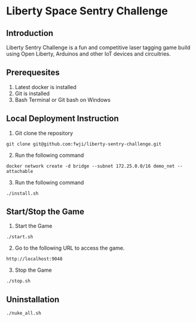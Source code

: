 # Liberty Space Sentry Challenge

## Introduction
Liberty Sentry Challenge is a fun and competitive laser tagging game build using Open Liberty, Arduinos and other IoT devices and circuitries.

## Prerequesites

1. Latest docker is installed
2. Git is installed
3. Bash Terminal or Git bash on Windows

## Local Deployment Instruction

1. Git clone the repository
```
git clone git@github.com:fwji/liberty-sentry-challenge.git
```

2. Run the following command
```
docker network create -d bridge --subnet 172.25.0.0/16 demo_net --attachable
```

3. Run the following command
```
./install.sh
```

## Start/Stop the Game

1. Start the Game
```
./start.sh
```

2. Go to the following URL to access the game.
```
http://localhost:9048
```

3. Stop the Game
```
./stop.sh
```

## Uninstallation
```
./nuke_all.sh
```
